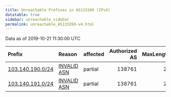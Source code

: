```yaml
---
title: Unreachable Prefixes in AS133269 (IPv4)
datatable: true
sidebar: unreachable_sidebar
permalink: unreachable_AS133269-v4.html
---
```


Data as of 2019-10-21 11:30:00 UTC


<div class="datatable-begin"></div>

| Prefix                                                     | Reason                                                                                                   | affected   |   Authorized AS |   MaxLength | Anchor                                       |   unreachable /24s |
|:-----------------------------------------------------------|:---------------------------------------------------------------------------------------------------------|:-----------|----------------:|------------:|:---------------------------------------------|-------------------:|
| [103.140.190.0/24](https://stat.ripe.net/103.140.190.0/24) | [INVALID ASN](https://rpki-validator.ripe.net/announcement-preview?asn=AS133269&prefix=103.140.190.0/24) | partial    |          138761 |          24 | [APNIC](unreachable_APNIC_RPKI_Root-v4.html) |                  1 |
| [103.140.191.0/24](https://stat.ripe.net/103.140.191.0/24) | [INVALID ASN](https://rpki-validator.ripe.net/announcement-preview?asn=AS133269&prefix=103.140.191.0/24) | partial    |          138761 |          24 | [APNIC](unreachable_APNIC_RPKI_Root-v4.html) |                  1 |

<div class="datatable-end"></div>